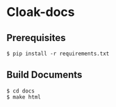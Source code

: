 # Cloak-docs

## Prerequisites

```shell
$ pip install -r requirements.txt
```


## Build Documents

```shell
$ cd docs
$ make html
```
